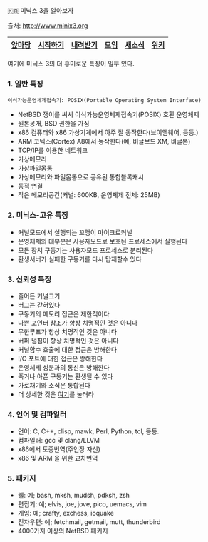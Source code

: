 :kr: 미닉스 3을 알아보자

출처: http://www.minix3.org

| [앞마당](./README.md) | [시작하기](./SiJakHaGi/SiJakHaGi.md) | [내려받기](http://www.minix3.org/download) | [모임](http://www.minix3.org/community) | [새소식](http://www.minix3.org/news) | [위키](http://wiki.minix3.org) |  
| ---   | ---     | ---     | --- | ---    | ---  |  

여기에 미닉스 3의 더 흥미로운 특징이 일부 있다.

### 1. 일반 특징

```
이식가능운영체제접속기: POSIX(Portable Operating System Interface)
```

 - NetBSD 쟁이를 써서 이식가능운영체제접속기(POSIX) 호환 운영체제
 - 원본공개, BSD 권한을 가짐
 - x86 컴퓨터와 x86 가상기계에서 아주 잘 동작한다(브이엠웨어, 등등.)
 - ARM 코텍스(Cortex) A8에서 동작한다(예, 비글보드 XM, 비글본)
 - TCP/IP를 이용한 네트워크
 - 가상메모리
 - 가상파일몸통
 - 가상메모리와 파일몸통으로 공유된 통합블록캐시
 - 동적 연결
 - 작은 메모리공간(커널: 600KB, 운영체제 전체: 25MB)

### 2. 미닉스-고유 특징

 - 커널모드에서 실행되는 꼬맹이 마이크로커널
 - 운영체제의 대부분은 사용자모드로 보호된 프로세스에서 실행된다
 - 모든 장치 구동기는 사용자모드 프로세스로 분리된다
 - 환생서버가 실패한 구동기를 다시 탑재할수 있다

### 3. 신뢰성 특징

 - 줄어든 커널크기
 - 버그는 갇혀있다
 - 구동기의 메모리 접근은 제한적이다
 - 나쁜 포인터 참조가 항상 치명적인 것은 아니다
 - 무한루프가 항상 치명적인 것은 아니다
 - 버퍼 넘침이 항상 치명적인 것은 아니다
 - 커널함수 호출에 대한 접근은 방해한다
 - I/O 포트에 대한 접근은 방해한다
 - 운영체제 성분과의 통신은 방해한다
 - 죽거나 아픈 구동기는 환생될 수 있다
 - 가로채기와 소식은 통합된다
 - 더 상세한 것은 [여기](http://wiki.minix3.org/doku.php?id=www:documentation:reliability)를 눌러라

### 4. 언어 및 컴파일러

 - 언어: C, C++, clisp, mawk, Perl, Python, tcl, 등등.
 - 컴파일러: gcc 및 clang/LLVM
 - x86에서 토종번역(주인장 자신)
 - x86 및 ARM 을 위한 교차번역

### 5. 패키지

 - 쉘: 예; bash, mksh, mudsh, pdksh, zsh
 - 편집기: 예; elvis, joe, jove, pico, uemacs, vim
 - 게임: 예; crafty, exchess, ioquake
 - 전자우편: 예; fetchmail, getmail, mutt, thunderbird
 - 4000가지 이상의 NetBSD 패키지
